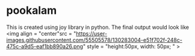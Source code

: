 # pookalam

This is created using joy library in python. 
The final output would look like
<img align = "center"src = "https://user-images.githubusercontent.com/55505578/130283004-e51f702f-248c-475c-a9d5-eaf1bb890a26.png" style = "height:50px, width: 50px; " >
